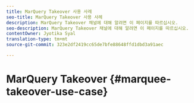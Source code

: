 ```yaml
---
title: MarQuery Takeover 사용 사례
seo-title: MarQuery Takeover 사용 사례
description: MarQuery Takeover 채널에 대해 알려면 이 페이지를 따르십시오.
seo-description: MarQuery Takeover 채널에 대해 알려면 이 페이지를 따르십시오.
contentOwner: Jyotika Syal
translation-type: tm+mt
source-git-commit: 323e2df2419cc65de7bfe88648ffd1dbd3a91aec

---
```



# MarQuery Takeover {#marquee-takeover-use-case}
